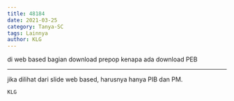 ```yaml
---
title: 48184
date: 2021-03-25
category: Tanya-SC
tags: Lainnya
author: KLG
---
```


di web based bagian download prepop kenapa ada download PEB

---

jika dilihat dari slide web based, harusnya hanya PIB dan PM.

`KLG`
